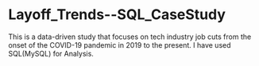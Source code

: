 # Layoff_Trends--SQL_CaseStudy
This is a data-driven study that focuses on tech industry job cuts from the onset of the COVID-19 pandemic in 2019 to the present. I have used SQL(MySQL) for Analysis.
